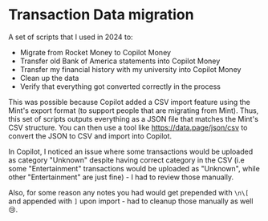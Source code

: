 # Transaction Data migration

A set of scripts that I used in 2024 to:

- Migrate from Rocket Money to Copilot Money
- Transfer old Bank of America statements into Copilot Money
- Transfer my financial history with my university into Copilot Money
- Clean up the data
- Verify that everything got converted correctly in the process

This was possible because Copilot added a CSV import feature using the Mint's
export format (to support people that are migrating from Mint). Thus, this set
of scripts outputs everything as a JSON file that matches the Mint's CSV
structure. You can then use a tool like https://data.page/json/csv to convert
the JSON to CSV and import into Copilot.

In Copilot, I noticed an issue where some transactions would be uploaded as
category "Unknown" despite having correct category in the CSV (i.e some
"Entertainment" transactions would be uploaded as "Unknown", while other
"Entertainment" are just fine) - I had to review those manually.

Also, for some reason any notes you had would get prepended with `\n\[` and
appended with `]` upon import - had to cleanup those manually as well 😢.
